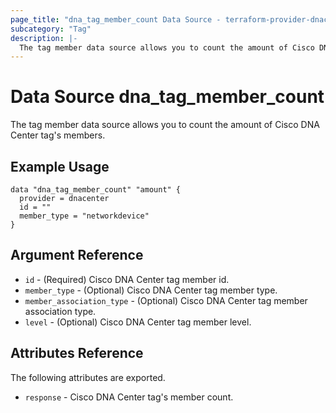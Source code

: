 ```yaml
---
page_title: "dna_tag_member_count Data Source - terraform-provider-dnacenter"
subcategory: "Tag"
description: |-
  The tag member data source allows you to count the amount of Cisco DNA Center tag's members.
---
```


# Data Source dna_tag_member_count

The tag member data source allows you to count the amount of Cisco DNA Center tag's members.

## Example Usage

```hcl
data "dna_tag_member_count" "amount" {
  provider = dnacenter
  id = ""
  member_type = "networkdevice"
}
```

## Argument Reference

- `id` - (Required) Cisco DNA Center tag member id.
- `member_type` - (Optional) Cisco DNA Center tag member type.
- `member_association_type` - (Optional) Cisco DNA Center tag member association type.
- `level` - (Optional) Cisco DNA Center tag member level.

## Attributes Reference

The following attributes are exported.

- `response` - Cisco DNA Center tag's member count.
